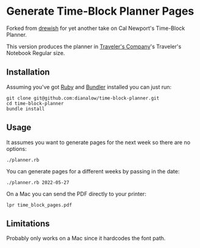 # Generate Time-Block Planner Pages

Forked from [drewish](https://github.com/drewish/planner) for yet another take on Cal Newport's Time-Block Planner.

This version produces the planner in [Traveler's Company](https://www.travelers-company.com/)'s Traveler's Notebook Regular size.

## Installation

Assuming you've got [Ruby](http://www.ruby-lang.org/en/) and [Bundler](https://bundler.io)
installed you can just run:
```
git clone git@github.com:dianalow/time-block-planner.git
cd time-block-planner
bundle install
```

## Usage

It assumes you want to generate pages for the next week so there are no options:
```
./planner.rb
```

You can generate pages for a different weeks by passing in the date:
```
./planner.rb 2022-05-27
```

On a Mac you can send the PDF directly to your printer:
```
lpr time_block_pages.pdf
```

## Limitations

Probably only works on a Mac since it hardcodes the font path.
